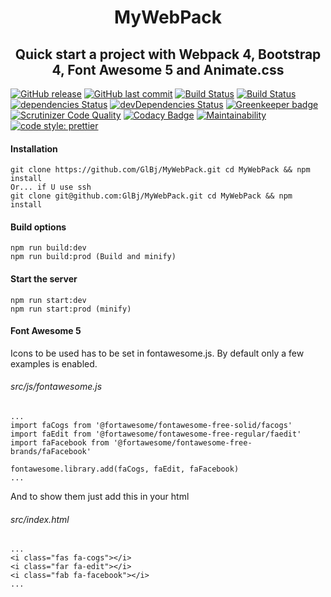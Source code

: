 <h1 align="center"> MyWebPack </h1>
<h2 align="center"> <b>Quick start</b> a project with Webpack 4, Bootstrap 4, Font Awesome 5 and Animate.css </h2>
<p align="center">

[![GitHub release](https://img.shields.io/github/release/GlBj/MyWebPack.svg)](https://github.com/GlBj/MyWebPack)
[![GitHub last commit](https://img.shields.io/github/last-commit/GlBj/MyWebPack.svg)](https://github.com/GlBj/MyWebPack/commits/master)
[![Build Status](https://travis-ci.org/GlBj/MyWebPack.svg?branch=master)](https://travis-ci.org/GlBj/MyWebPack)
[![Build Status](https://scrutinizer-ci.com/g/GlBj/MyWebPack/badges/build.png?b=master)](https://scrutinizer-ci.com/g/GlBj/MyWebPack/build-status/master)
[![dependencies Status](https://david-dm.org/GlBj/MyWebPack/status.svg)](https://david-dm.org/GlBj/MyWebPack)
[![devDependencies Status](https://david-dm.org/GlBj/MyWebPack/dev-status.svg)](https://david-dm.org/GlBj/MyWebPack?type=dev)
[![Greenkeeper badge](https://badges.greenkeeper.io/GlBj/MyWebPack.svg)](https://greenkeeper.io/)
[![Scrutinizer Code Quality](https://scrutinizer-ci.com/g/GlBj/MyWebPack/badges/quality-score.png?b=master)](https://scrutinizer-ci.com/g/GlBj/MyWebPack/?branch=master)
[![Codacy Badge](https://api.codacy.com/project/badge/Grade/ecdc0916f3024e9c94064f08661549d2)](https://www.codacy.com/app/GlBj/MyWebPack?utm_source=github.com&utm_medium=referral&utm_content=GlBj/MyWebPack&utm_campaign=Badge_Grade)
[![Maintainability](https://api.codeclimate.com/v1/badges/1f0a70b84567c6694d4b/maintainability)](https://codeclimate.com/github/GlBj/MyWebPack/maintainability)
[![code style: prettier](https://img.shields.io/badge/code_style-prettier-ff69b4.svg?style=flat-square)](https://github.com/prettier/prettier)

#### Installation

```
git clone https://github.com/GlBj/MyWebPack.git cd MyWebPack && npm install
Or... if U use ssh
git clone git@github.com:GlBj/MyWebPack.git cd MyWebPack && npm install
```

#### Build options

```
npm run build:dev
npm run build:prod (Build and minify)
```

#### Start the server

```
npm run start:dev
npm run start:prod (minify)
```

#### Font Awesome 5

Icons to be used has to be set in fontawesome.js. By default only a few examples is enabled.

###### src/js/fontawesome.js

```
...
import faCogs from '@fortawesome/fontawesome-free-solid/facogs'
import faEdit from '@fortawesome/fontawesome-free-regular/faedit'
import faFacebook from '@fortawesome/fontawesome-free-brands/faFacebook'

fontawesome.library.add(faCogs, faEdit, faFacebook)
...
```

And to show them just add this in your html

###### src/index.html

```
...
<i class="fas fa-cogs"></i>
<i class="far fa-edit"></i>
<i class="fab fa-facebook"></i>
...
```
